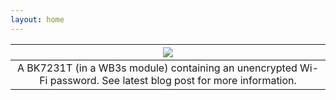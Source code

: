 ```yaml
---
layout: home
---
```




| ![](https://user-images.githubusercontent.com/13424965/218554533-4a145527-0ca9-4996-9829-c4096a957495.png) |
|:--:|
| A BK7231T (in a WB3s module) containing an unencrypted Wi-Fi password. See latest blog post for more information.|
